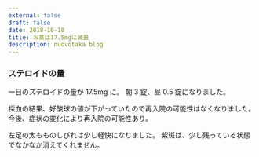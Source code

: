 ```yaml
---
external: false
draft: false
date: 2018-10-18
title: お薬は17.5mgに減量
description: nuovotaka blog
---
```


### ステロイドの量

一日のステロイドの量が 17.5mg に。
朝 3 錠、昼 0.5 錠になりました。

採血の結果、好酸球の値が下がっていたので再入院の可能性はなくなりました。
今後、症状の変化により再入院の可能性あり。

左足の太もものしびれは少し軽快になりました。
紫斑は、少し残っている状態でなかなか消えてくれません。

